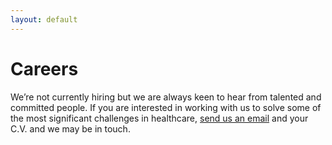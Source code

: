 ```yaml
---
layout: default
---
```


<div class="section careers">
  <div class="container">
  <h1 class="text-center">
    <p class="m-5">
      <i class="fa fa-5x fa-handshake-o handshake"></i>
    </p>
    Careers
  </h1>
  <div class="row text-center">
    <div class="offset-md-3 col-md-6">
    We’re not currently hiring but we are always keen to hear from talented and committed people. If you are interested in working with us to solve some of the most significant challenges in healthcare, <a href="mailto:jobs@infinityhealth.io">send us an email</a> and your C.V. and we may be in touch.
    <br>
  </div>
  </div>
  <br>
</div>
</div>
